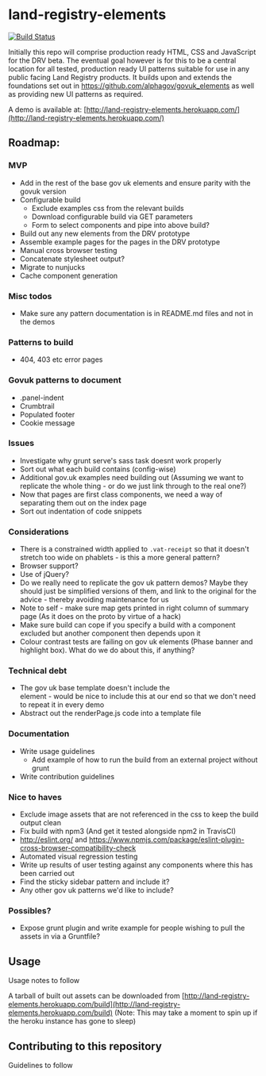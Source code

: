 # land-registry-elements
[![Build Status](https://travis-ci.org/LandRegistry/land-registry-elements.svg)](https://travis-ci.org/LandRegistry/land-registry-elements)

Initially this repo will comprise production ready HTML, CSS and JavaScript for the DRV beta. The eventual goal however is for this to be a central location for all tested, production ready UI patterns suitable for use in any public facing Land Registry products. It builds upon and extends the foundations set out in https://github.com/alphagov/govuk_elements as well as providing new UI patterns as required.

A demo is available at: [http://land-registry-elements.herokuapp.com/](http://land-registry-elements.herokuapp.com/)

## Roadmap:

### MVP
- Add in the rest of the base gov uk elements and ensure parity with the govuk version
- Configurable build
  - Exclude examples css from the relevant builds
  - Download configurable build via GET parameters
  - Form to select components and pipe into above build?
- Build out any new elements from the DRV prototype
- Assemble example pages for the pages in the DRV prototype
- Manual cross browser testing
- Concatenate stylesheet output?
- Migrate to nunjucks
- Cache component generation

### Misc todos
- Make sure any pattern documentation is in README.md files and not in the demos

### Patterns to build
- 404, 403 etc error pages

### Govuk patterns to document
- .panel-indent
- Crumbtrail
- Populated footer
- Cookie message

### Issues
- Investigate why grunt serve's sass task doesnt work properly
- Sort out what each build contains (config-wise)
- Additional gov.uk examples need building out (Assuming we want to replicate the whole thing - or do we just link through to the real one?)
- Now that pages are first class components, we need a way of separating them out on the index page
- Sort out indentation of code snippets

### Considerations
- There is a constrained width applied to `.vat-receipt` so that it doesn't stretch too wide on phablets - is this a more general pattern?
- Browser support?
- Use of jQuery?
- Do we really need to replicate the gov uk pattern demos? Maybe they should just be simplified versions of them, and link to the original for the advice - thereby avoiding maintenance for us
- Note to self - make sure map gets printed in right column of summary page (As it does on the proto by virtue of a hack)
- Make sure build can cope if you specify a build with a component excluded but another component then depends upon it
- Colour contrast tests are failing on gov uk elements (Phase banner and highlight box). What do we do about this, if anything?

### Technical debt
- The gov uk base template doesn't include the <main id="content" role="main"> element - would be nice to include this at our end so that we don't need to repeat it in every demo
- Abstract out the renderPage.js code into a template file

### Documentation
- Write usage guidelines
  - Add example of how to run the build from an external project without grunt
- Write contribution guidelines

### Nice to haves
- Exclude image assets that are not referenced in the css to keep the build output clean
- Fix build with npm3 (And get it tested alongside npm2 in TravisCI)
- http://eslint.org/ and https://www.npmjs.com/package/eslint-plugin-cross-browser-compatibility-check
- Automated visual regression testing
- Write up results of user testing against any components where this has been carried out
- Find the sticky sidebar pattern and include it?
- Any other gov uk patterns we'd like to include?

### Possibles?
- Expose grunt plugin and write example for people wishing to pull the assets in via a Gruntfile?

## Usage

Usage notes to follow

A tarball of built out assets can be downloaded from [http://land-registry-elements.herokuapp.com/build](http://land-registry-elements.herokuapp.com/build)
(Note: This may take a moment to spin up if the heroku instance has gone to sleep)

## Contributing to this repository


Guidelines to follow
